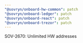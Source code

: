 ```yaml
---
"@sovryn/onboard-hw-common": patch
"@sovryn/onboard-ledger": patch
"@sovryn/onboard-react": patch
"@sovryn/onboard-trezor": patch
---
```


SOV-2670: Unlimited HW addresses
